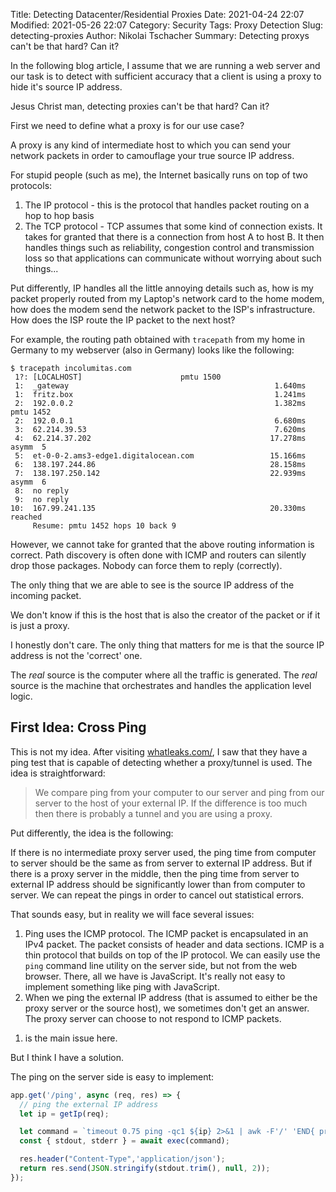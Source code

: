 Title: Detecting Datacenter/Residential Proxies
Date: 2021-04-24 22:07
Modified: 2021-05-26 22:07
Category: Security
Tags: Proxy Detection
Slug: detecting-proxies
Author: Nikolai Tschacher
Summary: Detecting proxys can't be that hard? Can it?

In the following blog article, I assume that we are running a web server and our task is to detect with sufficient accuracy that a client is using a proxy to hide it's source IP address.

Jesus Christ man, detecting proxies can't be that hard? Can it?

First we need to define what a proxy is for our use case?

A proxy is any kind of intermediate host to which you can send your network packets in order to camouflage your true source IP address.

For stupid people (such as me), the Internet basically runs on top of two protocols: 

1. The IP protocol - this is the protocol that handles packet routing on a hop to hop basis
2. The TCP protocol - TCP assumes that some kind of connection exists. It takes for granted that there is a connection from host A to host B. It then handles things such as reliability, congestion control and transmission loss so that applications can communicate without worrying about such things...

Put differently, IP handles all the little annoying details such as, how is my packet properly routed from my Laptop's network card to the home modem, how does the modem send the network packet to the ISP's infrastructure. How does the ISP route the IP packet to the next host?

For example, the routing path obtained with `tracepath` from my home in Germany to my webserver (also in Germany) looks like the following:

```text
$ tracepath incolumitas.com
 1?: [LOCALHOST]                      pmtu 1500
 1:  _gateway                                              1.640ms 
 1:  fritz.box                                             1.241ms 
 2:  192.0.0.2                                             1.382ms pmtu 1452
 2:  192.0.0.1                                             6.680ms 
 3:  62.214.39.53                                          7.620ms 
 4:  62.214.37.202                                        17.278ms asymm  5 
 5:  et-0-0-2.ams3-edge1.digitalocean.com                 15.166ms 
 6:  138.197.244.86                                       28.158ms 
 7:  138.197.250.142                                      22.939ms asymm  6 
 8:  no reply
 9:  no reply
10:  167.99.241.135                                       20.330ms reached
     Resume: pmtu 1452 hops 10 back 9 
```

However, we cannot take for granted that the above routing information is correct. Path discovery is often done with ICMP and routers can silently drop those packages. Nobody can force them to reply (correctly).

The only thing that we are able to see is the source IP address of the incoming packet.

We don't know if this is the host that is also the creator of the packet or if it is just a proxy.

I honestly don't care. The only thing that matters for me is that the source IP address is not the 'correct' one.

The *real* source is the computer where all the traffic is generated. The *real* source is the machine that orchestrates and handles the application level logic.

## First Idea: Cross Ping

This is not my idea. After visiting [whatleaks.com/](https://whatleaks.com/), I saw that they have a ping test that is capable of detecting whether a proxy/tunnel is used. The idea is straightforward:

> We compare ping from your computer to our server and ping from our server to the host of your external IP. If the difference is too much then there is probably a tunnel and you are using a proxy.

Put differently, the idea is the following:

If there is no intermediate proxy server used, the ping time from computer to server should be the same as from server to external IP address. But if there is a proxy server in the middle, then the ping time from
server to external IP address should be significantly lower than from computer to server. We can repeat the pings in order to cancel out statistical errors.

That sounds easy, but in reality we will face several issues:

1. Ping uses the ICMP protocol. The ICMP packet is encapsulated in an IPv4 packet. The packet consists of header and data sections. ICMP is a thin protocol that builds on top of the IP protocol. We can easily use the `ping` command line utility on the server side, but not from the web browser. There, all we have is JavaScript. It's really not easy to implement something like ping with JavaScript.
2. When we ping the external IP address (that is assumed to either be the proxy server or the source host), we sometimes don't get an answer. The proxy server can choose to not respond to ICMP packets.

1) is the main issue here. 

But I think I have a solution.

The ping on the server side is easy to implement:

```JavaScript
app.get('/ping', async (req, res) => {
  // ping the external IP address
  let ip = getIp(req);

  let command = `timeout 0.75 ping -qc1 ${ip} 2>&1 | awk -F'/' 'END{ print (/^rtt/? "OK "$5" ms":"FAIL") }'`;
  const { stdout, stderr } = await exec(command);

  res.header("Content-Type",'application/json');
  return res.send(JSON.stringify(stdout.trim(), null, 2));
});
```
